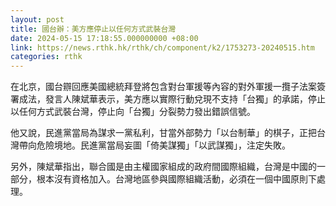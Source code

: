 ```yaml
---
layout: post
title: 國台辦：美方應停止以任何方式武裝台灣
date: 2024-05-15 17:18:55.000000000 +08:00
link: https://news.rthk.hk/rthk/ch/component/k2/1753273-20240515.htm
categories: rthk
---
```


在北京，國台辧回應美國總統拜登將包含對台軍援等內容的對外軍援一攬子法案簽署成法，發言人陳斌華表示，美方應以實際行動兌現不支持「台獨」的承諾，停止以任何方式武裝台灣，停止向「台獨」分裂勢力發出錯誤信號。

他又說，民進黨當局為謀求一黨私利，甘當外部勢力「以台制華」的棋子，正把台灣帶向危險境地。民進黨當局妄圖「倚美謀獨」「以武謀獨」，注定失敗。

另外，陳斌華指出，聯合國是由主權國家組成的政府間國際組織，台灣是中國的一部分，根本沒有資格加入。台灣地區參與國際組織活動，必須在一個中國原則下處理。
